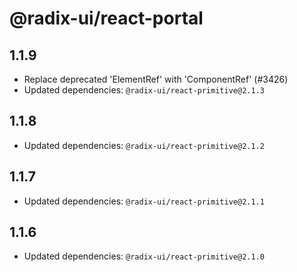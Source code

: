 # @radix-ui/react-portal

## 1.1.9

- Replace deprecated 'ElementRef' with 'ComponentRef' (#3426)
- Updated dependencies: `@radix-ui/react-primitive@2.1.3`

## 1.1.8

- Updated dependencies: `@radix-ui/react-primitive@2.1.2`

## 1.1.7

- Updated dependencies: `@radix-ui/react-primitive@2.1.1`

## 1.1.6

- Updated dependencies: `@radix-ui/react-primitive@2.1.0`
